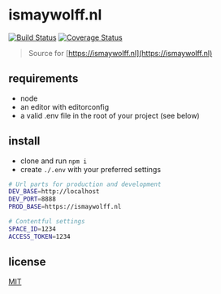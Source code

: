 # ismaywolff.nl

[![Build Status](https://travis-ci.org/ismay/ismaywolff.nl.svg?branch=master)](https://travis-ci.org/ismay/ismaywolff.nl)
[![Coverage Status](https://coveralls.io/repos/github/ismay/ismaywolff.nl/badge.svg?branch=master)](https://coveralls.io/github/ismay/ismaywolff.nl?branch=master)

> Source for [https://ismaywolff.nl](https://ismaywolff.nl)

## requirements

* node
* an editor with editorconfig
* a valid .env file in the root of your project (see below)

## install

* clone and run `npm i`
* create `./.env` with your preferred settings

```bash
# Url parts for production and development
DEV_BASE=http://localhost
DEV_PORT=8888
PROD_BASE=https://ismaywolff.nl

# Contentful settings
SPACE_ID=1234
ACCESS_TOKEN=1234
```

## license

[MIT](http://ismay.mit-license.org/)
